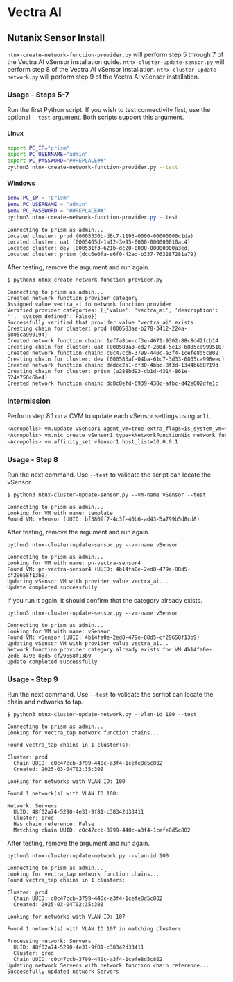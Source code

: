 # Vectra AI
## Nutanix Sensor Install

`ntnx-create-network-function-provider.py` will perform step 5 through 7 of the Vectra AI vSensor installation guide.
`ntnx-cluster-update-sensor.py` will perform step 8 of the Vectra AI vSensor installation.
`ntnx-cluster-update-network.py` will perform step 9 of the Vectra AI vSensor installation.

### Usage - Steps 5-7
Run the first Python script. If you wish to test connectivity first, use the optional `--test` argument. Both scripts support this argument.

#### Linux
```bash
export PC_IP="prism"
export PC_USERNAME="admin"
export PC_PASSWORD="##REPLACE##"
python3 ntnx-create-network-function-provider.py --test
```

#### Windows
```powershell
$env:PC_IP = "prism"
$env:PC_USERNAME = "admin"
$env:PC_PASSWORD = "##REPLACE##"
python3 ntnx-create-network-function-provider.py --test
```

```console
Connecting to prism as admin...
Located cluster: prod (0005330b-d6c7-1193-0000-00000000c1da)
Located cluster: uat (0005465d-1a12-3e95-0000-000000010ac4)
Located cluster: dev (000531f3-621b-dc20-0000-00000000a3ed)
Located cluster: prism (dcc6e0fa-e6f0-42ed-b337-763287281a79)
```

After testing, remove the argument and run again.
```console
$ python3 ntnx-create-network-function-provider.py

Connecting to prism as admin...
Created network function provider category
Assigned value vectra_ai to network function provider
Verified provider categories: [{'value': 'vectra_ai', 'description': '', 'system_defined': False}]
Successfully verified that provider value "vectra_ai" exists
Creating chain for cluster: prod (000583ae-b278-3412-224a-6805ca999194)
Created network function chain: 1effa8be-cf3e-4671-9302-88c8dd2fcb14
Creating chain for cluster: uat (000583a8-ed27-2b0d-5e13-6805ca999510)
Created network function chain: c0c47ccb-3799-440c-a3f4-1cefe8d5c802
Creating chain for cluster: dev (000583af-04ba-61c7-3d33-6805ca998eec)
Created network function chain: dadcc2a1-df30-4bbc-8f3d-1344b668719d
Creating chain for cluster: prism (a288bd93-db1d-4314-861e-524a750c6be4)
Created network function chain: dc8c8efd-6939-430c-afbc-d42e002dfe1c
```

### Intermission
Perform step 8.1 on a CVM to update each vSensor settings using `acli`.
```bash
<Acropolis> vm.update vSensor1 agent_vm=true extra_flags=is_system_vm=true
<Acropolis> vm.nic_create vSensor1 type=kNetworkFunctionNic network_function_nic_type=kTap
<Acropolis> vm.affinity_set vSensor1 host_list=10.0.0.1
```

### Usage - Step 8

Run the next command. Use `--test` to validate the script can locate the vSensor.
```console
$ python3 ntnx-cluster-update-sensor.py --vm-name vSensor --test

Connecting to prism as admin...
Looking for VM with name: template
Found VM: vSensor (UUID: bf380ff7-4c3f-40b6-ad43-5a799b5d8cd8)
```

After testing, remove the argument and run again.
```console
python3 ntnx-cluster-update-sensor.py --vm-name vSensor

Connecting to prism as admin...
Looking for VM with name: pn-vectra-sensor4
Found VM: pn-vectra-sensor4 (UUID: 4b14fa0e-2ed8-479e-88d5-cf29658f13b9)
Updating vSensor VM with provider value vectra_ai...
Update completed successfully
```

If you run it again, it should confirm that the category already exists.
```console
python3 ntnx-cluster-update-sensor.py --vm-name vSensor

Connecting to prism as admin...
Looking for VM with name: vSensor
Found VM: vSensor (UUID: 4b14fa0e-2ed8-479e-88d5-cf29658f13b9)
Updating vSensor VM with provider value vectra_ai...
Network function provider category already exists for VM 4b14fa0e-2ed8-479e-88d5-cf29658f13b9
Update completed successfully
```

### Usage - Step 9

Run the next command. Use `--test` to validate the scrript can locate the chain and networks to tap.
```console
$ python3 ntnx-cluster-update-network.py --vlan-id 100 --test

Connecting to prism as admin...
Looking for vectra_tap network function chains...

Found vectra_tap chains in 1 cluster(s):

Cluster: prod
  Chain UUID: c0c47ccb-3799-440c-a3f4-1cefe8d5c802
  Created: 2025-03-04T02:35:30Z

Looking for networks with VLAN ID: 100

Found 1 network(s) with VLAN ID 100:

Network: Servers
  UUID: 48f02a74-5290-4e31-9f81-c38342d33411
  Cluster: prod
  Has chain reference: False
  Matching chain UUID: c0c47ccb-3799-440c-a3f4-1cefe8d5c802
```

After testing, remove the argument and run again.
```console
python3 ntnx-cluster-update-network.py --vlan-id 100

Connecting to prism as admin...
Looking for vectra_tap network function chains...
Found vectra_tap chains in 1 clusters:

Cluster: prod
  Chain UUID: c0c47ccb-3799-440c-a3f4-1cefe8d5c802
  Created: 2025-03-04T02:35:30Z

Looking for networks with VLAN ID: 107

Found 1 network(s) with VLAN ID 107 in matching clusters

Processing network: Servers
  UUID: 48f02a74-5290-4e31-9f81-c38342d33411
  Cluster: prod
  Chain UUID: c0c47ccb-3799-440c-a3f4-1cefe8d5c802
Updating network Servers with network function chain reference...
Successfully updated network Servers
```
